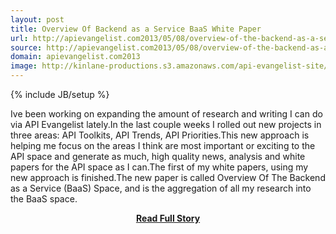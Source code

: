 ```yaml
---
layout: post
title: Overview Of Backend as a Service BaaS White Paper
url: http://apievangelist.com2013/05/08/overview-of-the-backend-as-a-service-baas-space-white-paper/
source: http://apievangelist.com2013/05/08/overview-of-the-backend-as-a-service-baas-space-white-paper/
domain: apievangelist.com2013
image: http://kinlane-productions.s3.amazonaws.com/api-evangelist-site/blog/tag-cloud-black-baas-2.png
---
```

{% include JB/setup %}<p>Ive been working on expanding the amount of research and writing I can do via API Evangelist lately.In the last couple weeks I rolled out new projects in three areas: API Toolkits, API Trends, API Priorities.This new approach is helping me focus on the areas I think are most important or exciting to the API space and generate as much, high quality news, analysis and white papers for the API space as I can.The first of my white papers, using my new approach is finished.The new paper is called Overview Of The Backend as a Service (BaaS) Space, and is the aggregation of all my research into the BaaS space.</p>
<center><p><a href="http://apievangelist.com2013/05/08/overview-of-the-backend-as-a-service-baas-space-white-paper/" style='padding:25px; font-sze:18px; font-weight: bold;'>Read Full Story</a></p></center>
